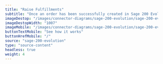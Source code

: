 ```yaml
---
title: "Raise Fulfillments"
subtitle: "Once an order has been successfully created in Sage 200 Evolution, automatically fulfill your order with one of our fulfillment partners."
imageDestop: "/images/connector-diagrams/sage-200-evolution/sage-200-evolution-4-desk.svg"
imageDestopWidth: "1007"
imageMobile: "/images/connector-diagrams/sage-200-evolution/sage-200-evolution-4-mobile.svg"
buttonTextMobile: "See how it works"
buttonHrefMobile: "/" 
source: "sage-200-evolution"
type: "source-content"
headless: true
weight: 4
---
```

